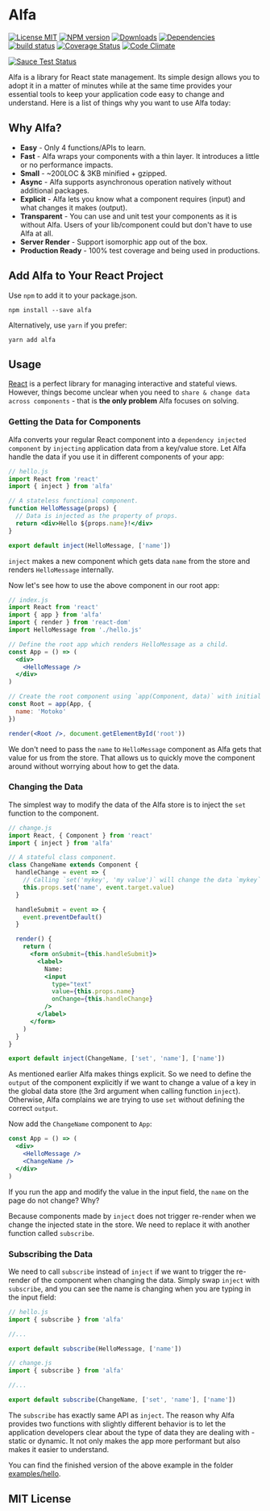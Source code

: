 # Alfa

[![License MIT][license-img]][license-url]
[![NPM version][npm-img]][npm-url]
[![Downloads][down-img]][npm-url]
[![Dependencies][dep-image]][dep-url]
[![build status][travis-img]][travis-url]
[![Coverage Status][coverage-img]][coverage-url]
[![Code Climate][climate-img]][climate-url]

[![Sauce Test Status](https://saucelabs.com/browser-matrix/alfajs.svg)](https://saucelabs.com/u/alfajs)

Alfa is a library for React state management. Its simple design allows you to adopt it in a matter of minutes while at the same time provides your essential tools to keep your application code easy to change and understand. Here is a list of things why you want to use Alfa today:

## Why Alfa?

* **Easy** - Only 4 functions/APIs to learn.
* **Fast** - Alfa wraps your components with a thin layer. It introduces a little or no performance impacts.
* **Small** - ~200LOC & 3KB minified + gzipped.
* **Async** - Alfa supports asynchronous operation natively without additional packages.
* **Explicit** - Alfa lets you know what a component requires (input) and what changes it makes (output).
* **Transparent** - You can use and unit test your components as it is without Alfa. Users of your lib/component could but don't have to use Alfa at all.
* **Server Render** - Support isomorphic app out of the box.
* **Production Ready** - 100% test coverage and being used in productions.

## Add Alfa to Your React Project

Use `npm` to add it to your package.json.

```
npm install --save alfa
```

Alternatively, use `yarn` if you prefer:

```
yarn add alfa
```

## Usage

[React](https://facebook.github.io/react/) is a perfect library for managing interactive and stateful views. However, things become unclear when you need to `share & change data across components` - that is **the only problem** Alfa focuses on solving.

### Getting the Data for Components

Alfa converts your regular React component into a `dependency injected component` by `injecting` application data from a key/value store. Let Alfa handle the data if you use it in different components of your app:

```jsx
// hello.js
import React from 'react'
import { inject } from 'alfa'

// A stateless functional component.
function HelloMessage(props) {
  // Data is injected as the property of props.
  return <div>Hello ${props.name}!</div>
}

export default inject(HelloMessage, ['name'])
```

`inject` makes a new component which gets data `name` from the store and renders `HelloMessage` internally.

Now let's see how to use the above component in our root app:

```jsx
// index.js
import React from 'react'
import { app } from 'alfa'
import { render } from 'react-dom'
import HelloMessage from './hello.js'

// Define the root app which renders HelloMessage as a child.
const App = () => (
  <div>
    <HelloMessage />
  </div>
)

// Create the root component using `app(Component, data)` with initial data.
const Root = app(App, {
  name: 'Motoko'
})

render(<Root />, document.getElementById('root'))
```

We don't need to pass the `name` to `HelloMessage` component as Alfa gets that value for us from the store. That allows us to quickly move the component around without worrying about how to get the data.

### Changing the Data

The simplest way to modify the data of the Alfa store is to inject the `set` function to the component.

```jsx
// change.js
import React, { Component } from 'react'
import { inject } from 'alfa'

// A stateful class component.
class ChangeName extends Component {
  handleChange = event => {
    // Calling `set('mykey', 'my value')` will change the data `mykey` in store to value `my value`.
    this.props.set('name', event.target.value)
  }

  handleSubmit = event => {
    event.preventDefault()
  }

  render() {
    return (
      <form onSubmit={this.handleSubmit}>
        <label>
          Name:
          <input
            type="text"
            value={this.props.name}
            onChange={this.handleChange}
          />
        </label>
      </form>
    )
  }
}

export default inject(ChangeName, ['set', 'name'], ['name'])
```

As mentioned earlier Alfa makes things explicit. So we need to define the `output` of the component explicitly if we want to change a value of a key in the global data store (the 3rd argument when calling function `inject`). Otherwise, Alfa complains we are trying to use `set` without defining the correct `output`.

Now add the `ChangeName` component to `App`:

```jsx
const App = () => (
  <div>
    <HelloMessage />
    <ChangeName />
  </div>
)
```

If you run the app and modify the value in the input field, the `name` on the page do not change? Why?

Because components made by `inject` does not trigger re-render when we change the injected state in the store. We need to replace it with another function called `subscribe`.

### Subscribing the Data

We need to call `subscribe` instead of `inject` if we want to trigger the re-render of the component when changing the data. Simply swap `inject` with `subscribe`, and you can see the name is changing when you are typing in the input field:

```jsx
// hello.js
import { subscribe } from 'alfa'

//...

export default subscribe(HelloMessage, ['name'])
```

```jsx
// change.js
import { subscribe } from 'alfa'

//...

export default subscribe(ChangeName, ['set', 'name'], ['name'])
```

The `subscribe` has exactly same API as `inject`. The reason why Alfa provides two functions with slightly different behavior is to let the application developers clear about the type of data they are dealing with - static or dynamic. It not only makes the app more performant but also makes it easier to understand.

You can find the finished version of the above example in the folder [examples/hello](https://github.com/lsm/alfa/tree/master/examples/hello).

## MIT License

[dep-url]: https://david-dm.org/lsm/alfa
[dep-image]: https://david-dm.org/lsm/alfa.svg
[dev-url]: https://david-dm.org/lsm/alfa?type=dev
[dev-image]: https://david-dm.org/lsm/alfa/dev-status.svg
[license-img]: https://img.shields.io/npm/l/alfa.svg
[license-url]: http://opensource.org/licenses/MIT
[npm-img]: https://badge.fury.io/js/alfa.svg
[down-img]: https://img.shields.io/npm/dm/alfa.svg
[npm-url]: https://npmjs.org/package/alfa
[travis-img]: https://travis-ci.org/lsm/alfa.svg?branch=master
[travis-url]: http://travis-ci.org/lsm/alfa
[coverage-img]: https://coveralls.io/repos/github/lsm/alfa/badge.svg?branch=master
[coverage-url]: https://coveralls.io/github/lsm/alfa?branch=master
[climate-img]: https://codeclimate.com/github/lsm/alfa/badges/gpa.svg
[climate-url]: https://codeclimate.com/github/lsm/alfa
